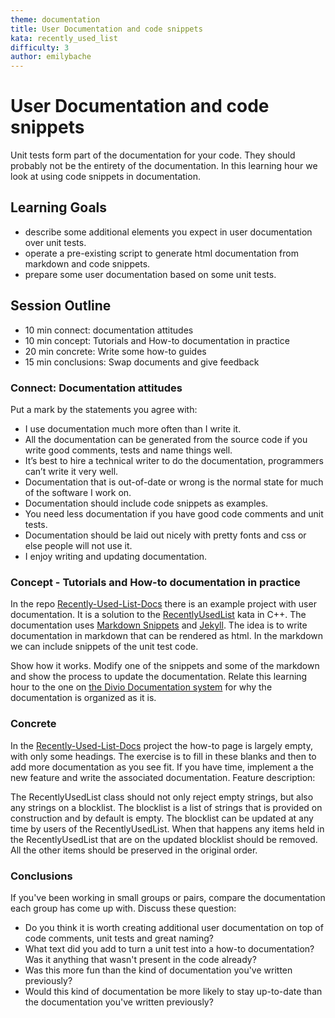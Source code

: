```yaml
---
theme: documentation
title: User Documentation and code snippets
kata: recently_used_list
difficulty: 3
author: emilybache
---
```


# User Documentation and code snippets

Unit tests form part of the documentation for your code. They should probably not be the entirety of the documentation. In this learning hour we look at using code snippets in documentation.

## Learning Goals
- describe some additional elements you expect in user documentation over unit tests.
- operate a pre-existing script to generate html documentation from markdown and code snippets.
- prepare some user documentation based on some unit tests.

## Session Outline

* 10 min connect: documentation attitudes
* 10 min concept: Tutorials and How-to documentation in practice
* 20 min concrete: Write some how-to guides
* 15 min conclusions: Swap documents and give feedback


### Connect: Documentation attitudes
Put a mark by the statements you agree with:

- I use documentation much more often than I write it.
- All the documentation can be generated from the source code if you write good comments, tests and name things well.
- It’s best to hire a technical writer to do the documentation, programmers can’t write it very well. 
- Documentation that is out-of-date or wrong is the normal state for much of the software I work on. 
- Documentation should include code snippets as examples.
- You need less documentation if you have good code comments and unit tests. 
- Documentation should be laid out nicely with pretty fonts and css or else people will not use it. 
- I enjoy writing and updating documentation.


### Concept - Tutorials and How-to documentation in practice
In the repo [Recently-Used-List-Docs](https://github.com/emilybache/Recently-Used-List-Docs) there is an example project with user documentation. It is a solution to the [RecentlyUsedList](/kata_descriptions/recently_used_list.html) kata in C++.
The documentation uses [Markdown Snippets](https://github.com/SimonCropp/MarkdownSnippets) and [Jekyll](https://jekyllrb.com/). The idea is to write documentation in markdown that can be rendered as html. In the markdown we can include snippets of the unit test code. 

Show how it works. Modify one of the snippets and some of the markdown and show the process to update the documentation. Relate this learning hour to the one on [the Divio Documentation system](/documentation/divio_system.html) for why the documentation is organized as it is.

### Concrete
In the [Recently-Used-List-Docs](https://github.com/emilybache/Recently-Used-List-Docs) project the how-to page is largely empty, with only some headings. The exercise is to fill in these blanks and then to add more documentation as you see fit. If you have time, implement a the new feature and write the associated documentation. Feature description:

The RecentlyUsedList class should not only reject empty strings, but also any strings on a blocklist. The blocklist is a list of strings that is provided on construction and by default is empty. The blocklist can be updated at any time by users of the RecentlyUsedList. When that happens any items held in the RecentlyUsedList that are on the updated blocklist should be removed. All the other items should be preserved in the original order.

### Conclusions
If you've been working in small groups or pairs, compare the documentation each group has come up with. Discuss these question:

- Do you think it is worth creating additional user documentation on top of code comments, unit tests and great naming?
- What text did you add to turn a unit test into a how-to documentation? Was it anything that wasn't present in the code already?
- Was this more fun than the kind of documentation you've written previously?
- Would this kind of documentation be more likely to stay up-to-date than the documentation you've written previously?